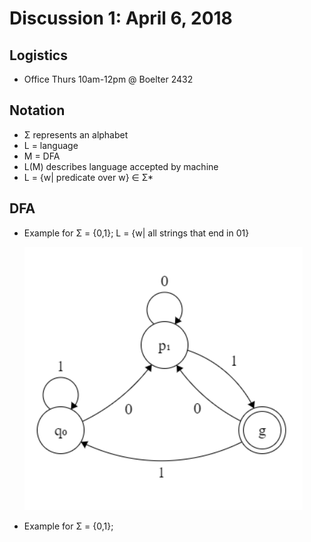 # Discussion 1: April 6, 2018
## Logistics
* Office Thurs 10am-12pm @ Boelter 2432
## Notation
* Σ represents an alphabet
* L = language
* M = DFA
* L(M) describes language accepted by machine
* L = {w| predicate over w} ∈ Σ*
## DFA
* Example for Σ = {0,1}; L = {w| all strings that end in 01} 

  ![Example for Σ = {0,1}; L = {w| all strings that end in 01}](images/disc1-1.PNG)
* Example for Σ = {0,1};
